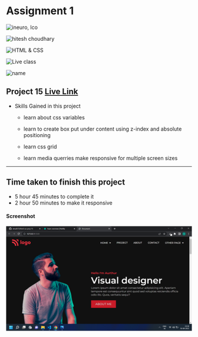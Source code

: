 # Assignment 1

![ineuro, lco](https://img.shields.io/badge/iNeuron-LCO-green)

![hitesh choudhary](https://img.shields.io/badge/Hitesh--Choudhary-Full--stack--JS--bootcamp-red)

![HTML & CSS](https://img.shields.io/badge/HTML-CSS-orange)

![Live class](https://img.shields.io/badge/LIVE--CLASS-PROJECT--15-lightgrey)

![name](https://img.shields.io/badge/Vimal--Kumar-lightgrey)

## Project 15 [Live Link](https://portfolio-homepage-15.netlify.app/)

- Skills Gained in this project

  - learn about css variables

  - learn to create box put under content using z-index and absolute positioning

  - learn css grid

  - learn media querries make responsive for multiple screen sizes

---

## Time taken to finish this project

- 5 hour 45 minutes to complete it
- 2 hour 50 minutes to make it responsive

#### Screenshot

![Desktop](./screenshot/project%2015.png)
